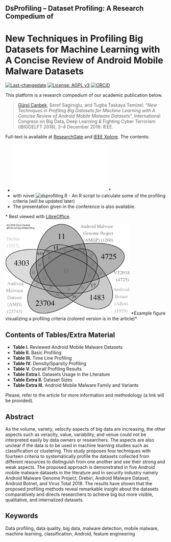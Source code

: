 ## DsProfiling – Dataset Profiling: A Research Compedium of
# New Techniques in Profiling Big Datasets for Machine Learning with A Concise Review of Android Mobile Malware Datasets

[![Last-changedate](https://img.shields.io/badge/last%20change-2019--02--07-brightgreen.svg)](https://github.com/gurol/dsporifling) [![License: AGPL v3](https://img.shields.io/badge/License-AGPL%20v3-blue.svg)](https://www.gnu.org/licenses/agpl-3.0)  [![ORCiD](https://img.shields.io/badge/ORCiD-0000--0002--9337--097X-green.svg)](https://orcid.org/0000-0002-9337-097X)

This platform is a research compedium of our academic publication below.

> [Gürol Canbek](http:gurol.canbek.com/Publications), Seref Sagiroglu, and Tugba Taskaya Temizel. “*New Techniques in Profiling Big Datasets for Machine Learning with A Concise Review of Android Mobile Malware Datasets*”, International Congress on Big Data, Deep Learning & Fighting Cyber Terrorism (IBIGDELFT 2018), 3–4 December 2018: IEEE.

Full-text is available at [ResearchGate](https://www.researchgate.net/publication/329389722_New_Techniques_in_Profiling_Big_Datasets_for_Machine_Learning_with_A_Concise_Review_of_Android_Mobile_Malware_Datasets) and [IEEE Xplore](https://ieeexplore.ieee.org/document/8625275). The contents:
* ![Tables/Extra Materials (Open Document Spread Sheet)](DsProfiling_TablesExtraMaterials.ods)\*
* with novel ![dsprofiling.R](dsprofiling.R) - An R script to calculate some of the profiling criteria (will be updated later)
* The presentation given in the conference is also available.

\* Best viewed with [LibreOffice](https://www.libreoffice.org/download/libreoffice-fresh/).

<img src="images/Duplications_VennDiagram_BW.png" width=390 height=285>
*Example figure visualizing a profiling criteria (colored version is in the article)*

## Contents of Tables/Extra Material
* **Table I.**	Reviewed Android Mobile Malware Datasets
* **Table II.**	Basic Profiling
* **Table III.**	Time Line Profiling
* **Table IV.**	Density/Sparsity Profiling
* **Table V.**	Overall Profiling Results
* **Table Extra I.**	Datasets Usage in the Literature
* **Table Extra II.**	Dataset Sizes
* **Table Extra III.**	Android Mobile Malware Family and Variants

Please, refer to the article for more information and methodology (a link will be provided).

## Abstract
As the volume, variety, velocity aspects of big data are increasing, the other aspects such as veracity,  value, variability, and venue could not be interpreted easily by data owners or researchers. The aspects are also unclear if the data is to be used in machine learning studies such as classification or clustering. This study proposes four techniques with fourteen criteria to systematically profile the datasets collected from different resources to distinguish from one another and see their strong and weak aspects. The proposed approach is demonstrated in five Android mobile malware datasets in the literature and in security industry namely Android Malware Genome Project, Drebin, Android Malware Dataset, Android Botnet, and Virus Total 2018. The results have shown that the proposed profiling methods reveal remarkable insight about the datasets comparatively and directs researchers to achieve big but more visible, qualitative, and internalized datasets.

## Keywords
Data profiling, data quality, big data, malware detection, mobile malware, machine learning, classification, Android, feature engineering
